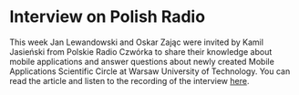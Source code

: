 # Interview on Polish Radio

This week Jan Lewandowski and Oskar Zając were invited by Kamil Jasieński from Polskie Radio Czwórka to share their knowledge about mobile applications and answer questions about newly created Mobile Applications Scientific Circle at Warsaw University of Technology. You can read the article and listen to the recording of the interview [here](https://www.polskieradio.pl/10/5566/Artykul/3142541,Aplikacje-mobilne-jak-je-tworzyc-i-jak-utrzymac).
